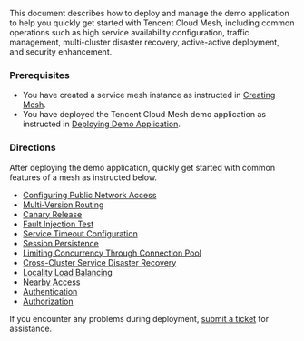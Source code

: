 This document describes how to deploy and manage the demo application to help you quickly get started with Tencent Cloud Mesh, including common operations such as high service availability configuration, traffic management, multi-cluster disaster recovery, active-active deployment, and security enhancement.

### Prerequisites
- You have created a service mesh instance as instructed in [Creating Mesh](https://intl.cloud.tencent.com/document/product/1152/47461).
- You have deployed the Tencent Cloud Mesh demo application as instructed in [Deploying Demo Application](https://intl.cloud.tencent.com/document/product/1152/47440).


### Directions
After deploying the demo application, quickly get started with common features of a mesh as instructed below.

- [Configuring Public Network Access](https://intl.cloud.tencent.com/document/product/1152/47442)
- [Multi-Version Routing](https://intl.cloud.tencent.com/document/product/1152/47444)
- [Canary Release](https://intl.cloud.tencent.com/document/product/1152/47445)
- [Fault Injection Test](https://intl.cloud.tencent.com/document/product/1152/47447)
- [Service Timeout Configuration](https://intl.cloud.tencent.com/document/product/1152/47448)
- [Session Persistence](https://intl.cloud.tencent.com/document/product/1152/47449)
- [Limiting Concurrency Through Connection Pool](https://intl.cloud.tencent.com/document/product/1152/47450)
- [Cross-Cluster Service Disaster Recovery](https://intl.cloud.tencent.com/document/product/1152/47452)
- [Locality Load Balancing](https://intl.cloud.tencent.com/document/product/1152/47453)
- [Nearby Access](https://intl.cloud.tencent.com/document/product/1152/47454)
- [Authentication](https://intl.cloud.tencent.com/document/product/1152/47456)
- [Authorization](https://intl.cloud.tencent.com/document/product/1152/47457)


If you encounter any problems during deployment, [submit a ticket](https://console.intl.cloud.tencent.com/workorder/category) for assistance. 

